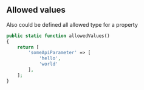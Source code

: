 ## Allowed values

Also could be defined all allowed type for a property

```php
public static function allowedValues()
{
    return [
        'someApiParameter' => [
            'hello',
            'world'
        ],
    ];
}
```
